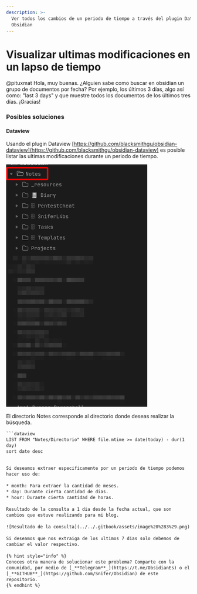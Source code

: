 ```yaml
---
description: >-
  Ver todos los cambios de un periodo de tiempo a través del plugin Dataview de
  Obsidian
---
```


# Visualizar ultimas modificaciones en un lapso de tiempo

@pituxmat Hola, muy buenas. ¿Alguien sabe como buscar en obsidian un grupo de documentos por fecha? Por ejemplo, los últimos 3 días, algo así como: "last 3 days" y que muestre todos los documentos de los últimos tres días. ¡Gracias!

### Posibles soluciones

#### Dataview

Usando el plugin Dataview [https://github.com/blacksmithgu/obsidian-dataview](https://github.com/blacksmithgu/obsidian-dataview) es posible listar las ultimas modificaciones durante un periodo de tiempo. 

![Ejemplo de arbol de directorios](../../.gitbook/assets/image%20%284%29.png)

El directorio Notes corresponde al directorio donde deseas realizar la búsqueda.

```text
```dataview
LIST FROM "Notes/Directorio" WHERE file.mtime >= date(today) - dur(1 day)
sort date desc
```
```

Si deseamos extraer especificamente por un periodo de tiempo podemos hacer uso de:

* month: Para extraer la cantidad de meses.
* day: Durante cierta cantidad de dias. 
* hour: Durante cierta cantidad de horas.

Resultado de la consulta a 1 dia desde la fecha actual, que son cambios que estuve realizando para mi blog. 

![Resultado de la consulta](../../.gitbook/assets/image%20%283%29.png)

Si deseamos que nos extraiga de los ultimos 7 dias solo debemos de cambiar el valor respectivo.

{% hint style="info" %}
Conoces otra manera de solucionar este problema? Comparte con la comunidad, por medio de [_**Telegram**_](https://t.me/ObsidianEs) o el [_**GITHUB**_](https://github.com/Snifer/Obsidian) de este repositorio. 
{% endhint %}





